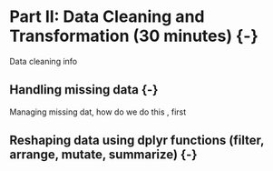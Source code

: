 

# Part II: Data Cleaning and Transformation (30 minutes) {-}

Data cleaning info

## Handling missing data {-}

Managing missing dat, how do we do this , 
first

## Reshaping data using dplyr functions (filter, arrange, mutate, summarize) {-}


